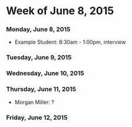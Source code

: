 # Week of June 8, 2015

### Monday, June 8, 2015

* Example Student: 8:30am - 1:00pm, interview

### Tuesday, June 9, 2015

### Wednesday, June 10, 2015

### Thursday, June 11, 2015

* Morgan Miller: ?

### Friday, June 12, 2015
